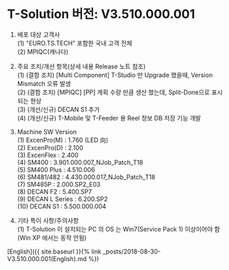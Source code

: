 # T-Solution 버전: V3.510.000.001  

1. 배포 대상 고객사  
    (1) "EURO.TS.TECH" 포함한 국내 고객 전체  
    (2) MPIQC(캐나다)  

2. 주요 조치/개선 항목(상세 내용 Release 노트 참조)  
    (1) (결함 조치) [Multi Component] T-Studio 만 Upgrade 했을때, Version Mismatch 오류 발생  
    (2) (결함 조치) [MPIQC] [PP] 계획 수량 만큼 생산 했는데, Split-Done으로 표시되는 현상  
    (3) (개선/신규) DECAN S1 추가  
    (4) (개선/신규)  T-Mobile 및 T-Feeder 용 Reel 정보 DB 저장 기능 개발  

3. Machine SW Version  
    (1)  ExcenPro(M)       : 1.760 (LED 向)  
    (2)  ExcenPro(D)       : 2.100  
    (3)  ExcenFlex         : 2.400  
    (4)  SM400             : 3.901.000.007_NJob_Patch_T18  
    (5)  SM400 Plus        : 4.510.006  
    (6)  SM481/482         : 4.430.000.017_NJob_Patch_T18  
    (7)  SM485P 	       : 2.000.SP2_E03  
    (8)  DECAN F2          : 5.400.SP7  
    (9)  DECAN L Series    : 6.200.SP2  
    (10) DECAN S1          : 5.500.000.004  

4. 기타 특이 사항/주의사항  
    (1) T-Solution 이 설치되는 PC 의 OS 는 Win7(Service Pack 1) 이상이어야 함(Win XP 에서는 동작 안됨) 
    
[English]({{ site.baseurl }}{% link _posts/2018-08-30-V3.510.000.001(English).md %})

